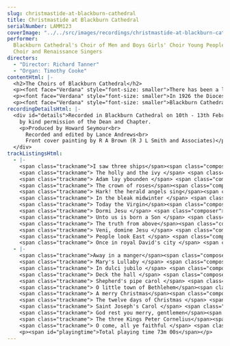 ```yaml
---
slug: christmastide-at-blackburn-cathedral
title: Christmastide at Blackburn Cathedral
serialNumber: LAMM123
coverImage: "../../src/images/recordings/christmastide-at-blackburn-cathedral.jpg"
performer:
  Blackburn Cathedral's Choir of Men and Boys Girls' Choir Young People's
  Choir and Renaissance Singers
directors:
  - "Director: Richard Tanner"
  - "Organ: Timothy Cooke"
contentHtml: |-
  <h2>The Choirs of Blackburn Cathedral</h2>
  <p><font face="Verdana" style="font-size: smaller">There has been a long tradition of music in worship at Blackburn Cathedral. In 1514 Thomas Stanley, second Earl of Derby, founded a school and its twelve boys formed part of the choir to sing Masses and Sunday services at what was then Blackburn Parish Church. Clearly music was held in great esteem then, and a long succession of distinguished musicians has maintained and enhanced the high standard of choral singing.</font></p>
  <p><font face="Verdana" style="font-size: smaller">In 1926 the Diocese of Blackburn was created and the Parish Church became the Cathedral. In the past 75 years a series of building programmes has increased the proportion and stature of the original Church, making it a wonderful setting for the varied Diocesan, Civic, Community, Cathedral and Parish events that take place there each year.</font></p>
  <p><font face="Verdana" style="font-size: smaller">Blackburn Cathedral has no choir school, or links with any selected schools and all of the singers join the choirs on a voluntary basis. As well as the well-established Cathedral Choir of boys and men, there has been a Young People's Choir, which sings Matins each Sunday, for over thirty years. The Cathedral's musical outreach has recently been enhanced by the foundation of a Girls' Choir which sings Evensong each Tuesday and Thursday. The Renaissance Singers is a chamber choir of about forty adults which sings sacred and secular music; although not formally a Cathedral Choir, they have been closely associated with the Cathedral for thirty five years and their conductor has always been the Cathedral's Organist and Director of Music.</font></p>
recordingDetailsHtml: |-
  <div id="details">Recorded in Blackburn Cathedral on 10th - 13th February and 30th June 2000,<br>
    by kind permission of the Dean and Chapter.
    <p>Produced by Howard Seymour<br>
      Recorded and edited by Lance Andrews<br>
      Front cover painting by R A Brown (R J L Smith and Associates)</p>
  </div>
trackListingsHtml:
  - |-
    <span class="trackname">I saw three ships</span><span class="composer"> arr Robert Gower</span><br>
    <span class="trackname"> The holly and the ivy </span> <span class="composer">arr John Rutter</span><br>
    <span class="trackname"> Adam lay ybounden </span> <span class="composer">Boris Ord </span><br>
    <span class="trackname"> The crown of roses</span><span class="composer"> Peter Ilyich Tchaikovsky</span><br>
    <span class="trackname"> Hark! the herald angels sing</span><span class="composer"> Felix Mendelssohn arr. David Willcocks </span><br>
    <span class="trackname"> In the bleak midwinter </span> <span class="composer">Gustav Holst arr John Bertalot</span><br>
    <span class="trackname"> Today the Virgin</span><span class="composer"> John Tavener </span><br>
    <span class="trackname"> Dormi Jesu </span> <span class="composer">David Cooper</span><br>
    <span class="trackname"> Unto us is born a Son </span> <span class="composer">arr David Willcocks</span><br>
    <span class="trackname"> The truth from above</span><span class="composer"> arr Robert Gower</span><br>
    <span class="trackname"> Veni, domine Jesu </span> <span class="composer">Andrew Simpson Treble Soloist: James Holding</span><br>
    <span class="trackname"> People look East </span> <span class="composer">arr Barry Rose</span><br>
    <span class="trackname"> Once in royal David's city </span> <span class="composer">arr David Willcocks Treble Soloist: Daniel Adams</span>
  - |-
    <span class="trackname">Away in a manger</span><span class="composer"> arr Barry Rose</span><br>
    <span class="trackname"> Mary's Lullaby </span> <span class="composer">John Rutter</span><br>
    <span class="trackname"> In dulci jubilo </span> <span class="composer">arr Robert Pearsall</span><br>
    <span class="trackname"> Deck the hall </span> <span class="composer">arr David Goodenough</span><br>
    <span class="trackname"> Shepherd's pipe carol </span> <span class="composer">John Rutter</span><br>
    <span class="trackname"> O little town of Bethlehem</span><span class="composer"> arr Ralph Vaughan Williams/Thomas Armstrong</span><br>
    <span class="trackname"> A merry Christmas</span><span class="composer"> arr Arthur Warrell</span><br>
    <span class="trackname"> The twelve days of Christmas </span> <span class="composer">arr John Rutter</span><br>
    <span class="trackname"> Saint Joseph's Carol </span> <span class="composer">arr Howard Seymour</span><br>
    <span class="trackname"> God rest you merry, gentlemen</span><span class="composer"> arr Richard Tanner</span><br>
    <span class="trackname"> The three Kings Peter Cornelius</span><span class="composer"> arr Ivor Atkins Tenor Soloist: Derek Crompton</span><br>
    <span class="trackname"> O come, all ye faithful </span> <span class="composer">arr David Willcocks</span>
    <p><span id="playingtime">Total playing time 73m 00s</span></p>
---
```

